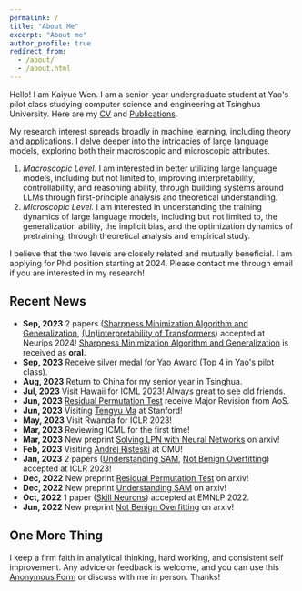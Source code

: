 ```yaml
---
permalink: /
title: "About Me"
excerpt: "About me"
author_profile: true
redirect_from: 
  - /about/
  - /about.html
---
```

Hello! I am Kaiyue Wen. I am a senior-year undergraduate student at Yao's pilot class studying computer science and engineering at Tsinghua University. Here are my [CV](https://whenwen.github.io/files/CVofKaiyueWen.pdf) and [Publications](https://scholar.google.com/citations?hl=en&user=oTmQCFUAAAAJ).

My research interest spreads broadly in machine learning, including theory and applications. I delve deeper into the intricacies of large language models, exploring both their macroscopic and microscopic attributes.

1. *Macroscopic Level.* I am interested in better utilizing large language models, including but not limited to, improving interpretability, controllability, and reasoning ability, through building systems around LLMs through first-principle analysis and theoretical understanding.
2. *MIcroscopic Level.* I am interested in understanding the training dynamics of large language models, including but not limited to, the generalization ability, the implicit bias, and the optimization dynamics of pretraining, through theoretical analysis and empirical study.

I believe that the two levels are closely related and mutually beneficial. I am applying for Phd position starting at 2024. Please contact me through email if you are interested in my research!

## Recent News

* **Sep, 2023** 2 papers ([Sharpness Minimization Algorithm and Generalization](https://arxiv.org/abs/2307.11007), [(Un)interpretability of Transformers](https://openreview.net/forum?id=kaILSVAspn)) accepted at Neurips 2024! [Sharpness Minimization Algorithm and Generalization](https://arxiv.org/abs/2307.11007) is received as **oral**.
* **Sep, 2023** Receive silver medal for Yao Award (Top 4 in Yao's pilot class).
* **Aug, 2023** Return to China for my senior year in Tsinghua.
* **Jul, 2023** Visit Hawaii for ICML 2023! Always great to see old friends.
* **Jun, 2023** [Residual Permutation Test](https://arxiv.org/abs/2211.16182) receive Major Revision from AoS.
* **Jun, 2023** Visiting [Tengyu Ma](https://ai.stanford.edu/~tengyuma/) at Stanford!
* **May, 2023** Visit Rwanda for ICLR 2023!
* **Mar, 2023** Reviewing ICML for the first time!
* **Mar, 2023** New preprint [Solving LPN with Neural Networks](https://arxiv.org/abs/2303.07987) on arxiv!
* **Feb, 2023** Visiting [Andrej Risteski](https://www.andrew.cmu.edu/user/aristesk/) at CMU!
* **Jan, 2023** 2 papers ([Understanding SAM](https://arxiv.org/abs/2211.05729), [Not Benign Overfitting](https://arxiv.org/abs/2206.00501)) accepted at ICLR 2023!
* **Dec, 2022** New preprint [Residual Permutation Test](https://arxiv.org/abs/2211.16182) on arxiv!
* **Dec, 2022** New preprint [Understanding SAM](https://arxiv.org/abs/2211.05729) on arxiv!
* **Oct, 2022** 1 paper ([Skill Neurons](https://arxiv.org/abs/2211.07349)) accepted at EMNLP 2022.
* **Jun, 2022** New preprint [Not Benign Overfitting](https://arxiv.org/abs/2206.00501) on arxiv!

## One More Thing

I keep a firm faith in analytical thinking, hard working, and consistent self improvement. Any advice or feedback is welcome, and you can use this [Anonymous Form](https://www.admonymous.co/kaiyue) or discuss with me in person. Thanks!
